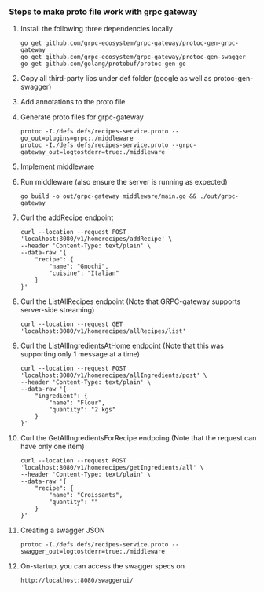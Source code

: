 ### Steps to make proto file work with grpc gateway

1. Install the following three dependencies locally
    ```
    go get github.com/grpc-ecosystem/grpc-gateway/protoc-gen-grpc-gateway
    go get github.com/grpc-ecosystem/grpc-gateway/protoc-gen-swagger
    go get github.com/golang/protobuf/protoc-gen-go
    ```

2. Copy all third-party libs under def folder (google as well as protoc-gen-swagger)

3. Add annotations to the proto file

4. Generate proto files for grpc-gateway
    ```
    protoc -I./defs defs/recipes-service.proto --go_out=plugins=grpc:./middleware
    protoc -I./defs defs/recipes-service.proto --grpc-gateway_out=logtostderr=true:./middleware
    ```

5. Implement middleware 

6. Run middleware (also ensure the server is running as expected)
    ```
    go build -o out/grpc-gateway middleware/main.go && ./out/grpc-gateway
    ```

7. Curl the addRecipe endpoint
    ```
    curl --location --request POST 'localhost:8080/v1/homerecipes/addRecipe' \
    --header 'Content-Type: text/plain' \
    --data-raw '{
        "recipe": {
            "name": "Gnochi",
            "cuisine": "Italian"
        }
    }'
    ```

8. Curl the ListAllRecipes endpoint (Note that GRPC-gateway supports server-side streaming)
    ```
    curl --location --request GET 'localhost:8080/v1/homerecipes/allRecipes/list'
    ```

9. Curl the ListAllIngredientsAtHome endpoint (Note that this was supporting only 1 message at a time)
    ```
    curl --location --request POST 'localhost:8080/v1/homerecipes/allIngredients/post' \
    --header 'Content-Type: text/plain' \
    --data-raw '{
        "ingredient": {
            "name": "Flour",
            "quantity": "2 kgs"
        }
    }'
    ```

10. Curl the GetAllIngredientsForRecipe endpoing (Note that the request can have only one item)
    ```
    curl --location --request POST 'localhost:8080/v1/homerecipes/getIngredients/all' \
    --header 'Content-Type: text/plain' \
    --data-raw '{
        "recipe": {
            "name": "Croissants",
            "quantity": ""
        }
    }'
    ```

11. Creating a swagger JSON
    ```
    protoc -I./defs defs/recipes-service.proto --swagger_out=logtostderr=true:./middleware
    ```

12. On-startup, you can access the swagger specs on
    ```
    http://localhost:8080/swaggerui/
    ```